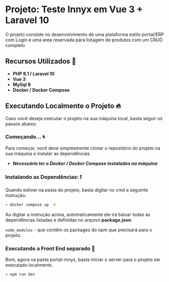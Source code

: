 # Projeto: Teste Innyx em Vue 3 + Laravel 10

O projeto consiste no desenvolvimento de uma plataforma estilo portal/ERP com Login e uma area reservada para listagem de produtos com um CRUD completo

## Recursos Utilizados 🚀

* **PHP 8.1 / Laravel 10**
* **Vue 3**
* **MySql 8**
* **Docker / Docker Compose**

## Executando Localmente o Projeto 🔥

Caso você deseja executar o projeto na sua máquina local, basta seguir os passos abaixo:

### Começando... 🌀

Para começar, você deve simplesmente clonar o repositório do projeto na sua máquina e instalar as dependências.

* ***Necessário ter o Docker / Docker Compose instalados na máquina***



### Instalando as Dependências: ❗️


Quando estiver na pasta do projeto, basta digitar no cmd a seguinte instrução:

```bash
> docker compose up -d
```

Ao digitar a instrução acima, automaticamente ele irá baixar todas as dependências listadas e definidas no arquivo **package.json**:

`node_modules` - que contêm os packages do npm que precisará para o projeto.

### Executando a Front End separado 💨

Bom, agora na pasta portal-innyx, basta iniciar o server para o projeto ser executado localmente.

```bash
> npm run dev
```